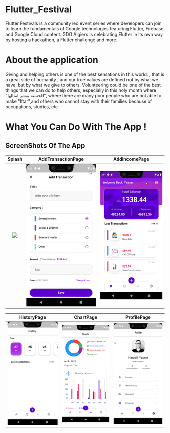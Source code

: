 # Flutter_Festival
Flutter Festivals is a community led event series where developers can join to learn the fundamentals of Google technologies featuring Flutter, Firebase and Google
Cloud content. GDG Algiers is celebrating Flutter in its own way by hosting a hackathon, a Flutter challenge and more.
# About the application
Giving and helping others is one of the best sensations in this world. , that is a great side of humanity , and our true values are defined not by what we have, but by what we give to others.
Volunteering could be one of the best things that we can do to help others, especially in this holy month where "الحسنة بعشر امثالها", where there are many poor people who are not able to make "Iftar",and others who cannot stay with their families because of occupations, studies, etc

# What You Can Do With The App !


## ScreenShots Of The App 

  Splash                 |   AddTransactionPage      |  AddIncomePage
:-------------------------:|:-------------------------:|:-------------------------:
![](https://github.com/El-Mysto/Ihsan/blob/master/Screenshots/main.png?raw=true)|![](https://github.com/El-Mysto/personal_expenses/blob/master/Screenshots/AddTransaction.png?raw=true)|![](https://github.com/El-Mysto/personal_expenses/blob/master/Screenshots/IncomeGif.gif?raw=true)



  HistoryPage              |   ChartPage               |  ProfilePage
:-------------------------:|:-------------------------:|:-------------------------:
![](https://github.com/El-Mysto/personal_expenses/blob/master/Screenshots/HistoryGif.gif?raw=true)|![](https://github.com/El-Mysto/personal_expenses/blob/master/Screenshots/Chart.gif?raw=true)|![](https://github.com/El-Mysto/personal_expenses/blob/master/Screenshots/Profile.png?raw=true)

